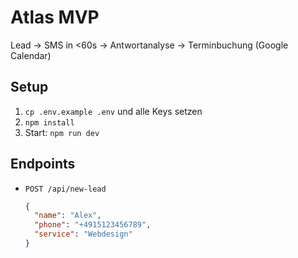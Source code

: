 # Atlas MVP

Lead → SMS in <60s → Antwortanalyse → Terminbuchung (Google Calendar)

## Setup

1) `cp .env.example .env` und alle Keys setzen
2) `npm install`
3) Start: `npm run dev`

## Endpoints

- `POST /api/new-lead`
  ```json
  {
    "name": "Alex",
    "phone": "+4915123456789",
    "service": "Webdesign"
  }
